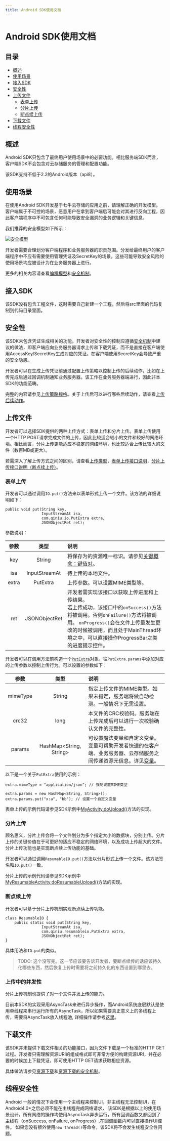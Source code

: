 ```yaml
---
title: Android SDK使用文档
---
```


# Android SDK使用文档

## 目录

- [概述](#overview)
- [使用场景](#use-scenario)
- [接入SDK](#integration)
- [安全性](#security)
- [上传文件](#upload)
	- [表单上传](#form-upload)
	- [分片上传](#chunked-upload)
	- [断点续上传](#resumable-upload)
- [下载文件](#download)
- [线程安全性](#thread-safety)

<a name="overview"></a>
## 概述

Android SDK只包含了最终用户使用场景中的必要功能。相比服务端SDK而言，客户端SDK不会包含对云存储服务的管理和配置功能。

该SDK支持不低于2.2的Android版本（api8）。

<a name="use-scenario"></a>
## 使用场景

在使用Android SDK开发基于七牛云存储的应用之前，请理解正确的开发模型。客户端属于不可控的场景，恶意用户在拿到客户端后可能会对其进行反向工程，因此客户端程序中不可包含任何可能导致安全漏洞的业务逻辑和关键信息。

我们推荐的安全模型如下所示：

![安全模型](http://developer.qiniu.com/docs/v6/api/overview/img/token.png)

开发者需要合理划分客户端程序和业务服务器的职责范围。分发给最终用户的客户端程序中不应有需要使用管理凭证及SecretKey的场景。这些可能导致安全风险的使用场景均应被设计为在业务服务器上进行。

更多的相关内容请查看[编程模型](http://developer.qiniu.com/docs/v6/api/overview/programming-model.html)和[安全机制](http://developer.qiniu.com/docs/v6/api/overview/security.html)。

<a name="integration"></a>
## 接入SDK

该SDK没有包含工程文件，这时需要自己新建一个工程，然后将src里面的代码复制到代码目录里面。

<a name="security"></a>
## 安全性

该SDK未包含凭证生成相关的功能。开发者对安全性的控制应遵循[安全机制](http://developer.qiniu.com/docs/v6/api/overview/security.html)中建议的做法，即客户端应向业务服务器请求上传和下载凭证，而不是直接在客户端使用AccessKey/SecretKey生成对应的凭证。在客户端使用SecretKey会导致严重的安全隐患。

开发者可以在生成上传凭证前通过配置上传策略以控制上传的后续动作，比如在上传完成后通过回调机制通知业务服务器。该工作在业务服务器端进行，因此非本SDK的功能范畴。

完整的内容请参见[上传策略规格](http://developer.qiniu.com/docs/v6/api/reference/security/put-policy.html)。关于上传后可以进行哪些后续动作，请查看[上传后续动作](http://developer.qiniu.com/docs/v6/api/overview/up/response/)。

<a name="upload"></a>
## 上传文件

开发者可以选择SDK提供的两种上传方式：表单上传和分片上传。表单上传使用一个HTTP POST请求完成文件的上传，因此比较适合较小的文件和较好的网络环境。相比而言，分片上传更能适应不稳定的网络环境，也比较适合上传比较大的文件（数百MB或更大）。

若需深入了解上传方式之间的区别，请查看[上传类型](http://developer.qiniu.com/docs/v6/api/overview/up/upload-models.html#upload-types)，[表单上传接口说明](http://developer.qiniu.com/docs/v6/api/overview/up/form-upload.html)，[分片上传接口说明（断点续上传）](http://developer.qiniu.com/docs/v6/api/overview/up/chunked-upload.html)。

<a name="form-upload"></a>
### 表单上传

开发者可以通过调用`IO.put()`方法来以表单形式上传一个文件。该方法的详细说明如下：

```
public void put(String key, 
				InputStreamAt isa, 
				com.qiniu.io.PutExtra extra, 
				JSONObjectRet ret);
```

参数说明：

参数 | 类型 | 说明 
:---: | :----: | :---
key | String | 将保存为的资源唯一标识。请参见[关键概念：键值对](http://developer.qiniu.com/docs/v6/api/overview/concepts.html#key-value)。 
isa | InputStreamAt | 待上传的本地文件。 
extra | PutExtra | 上传参数。可以设置MIME类型等。 
ret | JSONObjectRet | 开发者需实现该接口以获取上传进度和上传结果。<br>若上传成功，该接口中的`onSuccess()`方法将被调用。否则`onFailure()`方法将被调用。 `onProgress()`会在文件上传量发生更改的时候被调用，而且处于MainThread环境之中，可以直接操作ProgressBar之类的进度提示控件。

开发者可以在调用方法前构造一个[`PutExtra`](https://github.com/qiniu/android-sdk/blob/develop/src/com/qiniu/resumableio/PutExtra.java)对象，往`PutExtra.params`中添加对应的上传参数以控制上传行为。可以设置的参数如下：

参数 | 类型 | 说明 
:---: | :----: | :---
mimeType | String | 指定上传文件的MIME类型。如果未指定，服务端将做自动检测。一般情况下无需设置。 
crc32 | long | 本文件的CRC校验码。服务端在上传完成后可以进行一次校验确认文件的完整性。
params | HashMap<String, String> | 可设置魔法变量和自定义变量。变量可帮助开发者快速的在客户端、业务服务器、云存储服务之间传递资源元信息。详见[变量](http://developer.qiniu.com/docs/v6/api/overview/up/response/vars.html)。

以下是一个关于`PutExtra`使用的示例：

```
extra.mimeType = "application/json"; // 强制设置MIME类型

extra.params = new HashMap<String, String>();
extra.params.put("x:a", "bb"); // 设置一个自定义变量
```

表单上传的示例代码请参见SDK示例中[MyActivity.doUpload()](https://github.com/qiniu/android-sdk/blob/develop/src/com/qiniu/demo/MyActivity.java)方法的实现。

<a name="chunked-upload"></a>
### 分片上传

顾名思义，分片上传会将一个文件划分为多个指定大小的数据块，分别上传。分片上传的关键价值在于可更好的适应不稳定的网络环境，以及成功上传超大的文件。分片上传功能也是实现断点续上传功能的基础。

开发者可以通过调用`ResumableIO.put()`方法以分片形式上传一个文件。该方法签名和`IO.put()`一致。

分片上传的示例代码请参见SDK示例中[MyResumableActivity.doResumableUpload()](https://github.com/qiniu/android-sdk/blob/develop/src/com/qiniu/demo/MyResumableActivity.java)方法的实现。

<a name="resumable-upload"></a>
### 断点续上传

开发者可以基于分片上传机制实现断点续上传功能。

```
class ResumableIO {
    public static void put(String key, 
				InputStreamAt isa, 
				com.qiniu.resumableio.PutExtra extra, 
				JSONObjectRet ret);
}
```

具体用法和`IO.put`的类似。

> TODO: 这个没写完。这一节应该要告诉开发者，要断点续传的话应该持久化哪些东西，然后恢复上传时需要将之前持久化的东西设置到哪里去。

<a name="upload-concurrency"></a>
### 上传中的并发性

分片上传机制也提供了对一个文件并发上传的能力。

目前本SDK的实现采用AsyncTask来进行异步操作，而Android系统底层默认是使用单线程来串行运行所有的AsyncTask，所以如果需要真正意义上的多线程上传，需要将AsyncTask放入线程池, 详细操作请参考[这里](http://developer.android.com/reference/android/os/AsyncTask.html)。

<a name="download"></a>
## 下载文件

该SDK并未提供下载文件相关的功能接口，因为文件下载是一个标准的HTTP GET过程。开发者只需理解资源URI的组成格式即可非常方便的构建资源URI，并在必要的时候加上下载凭证，即可使用HTTP GET请求获取相应资源。

具体做法请参见[资源下载](http://developer.qiniu.com/docs/v6/api/overview/dn/download.html)和[资源下载的安全机制](http://developer.qiniu.com/docs/v6/api/overview/dn/security.html)。

<a name="thread-safety"></a>
## 线程安全性

Android 一般的情况下会使用一个主线程来控制UI，非主线程无法控制UI，在Android4.0+之后必须不能在主线程完成网络请求，
该SDK是根据以上的使用场景设计，所有网络的操作均使用AsyncTask异步运行，所有回调函数又都回到了主线程（onSuccess, onFailure, onProgress）,在回调函数内可以直接操作UI控件。
如果您没有额外使用`new Thread()`等命令，该SDK将不会发生线程安全性问题。
